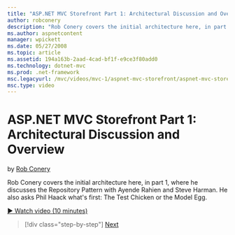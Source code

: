 ```yaml
---
title: "ASP.NET MVC Storefront Part 1: Architectural Discussion and Overview | Microsoft Docs"
author: robconery
description: "Rob Conery covers the initial architecture here, in part 1, where he discusses the Repository Pattern with Ayende Rahien and Steve Harman. He also asks Phil..."
ms.author: aspnetcontent
manager: wpickett
ms.date: 05/27/2008
ms.topic: article
ms.assetid: 194a163b-2aad-4cad-bf1f-e9ce3f80add0
ms.technology: dotnet-mvc
ms.prod: .net-framework
msc.legacyurl: /mvc/videos/mvc-1/aspnet-mvc-storefront/aspnet-mvc-storefront-part-1-architectural-discussion-and-overview
msc.type: video
---
```

ASP.NET MVC Storefront Part 1: Architectural Discussion and Overview
====================
by [Rob Conery](https://github.com/robconery)

Rob Conery covers the initial architecture here, in part 1, where he discusses the Repository Pattern with Ayende Rahien and Steve Harman. He also asks Phil Haack what's first: The Test Chicken or the Model Egg.

[&#9654; Watch video (10 minutes)](https://channel9.msdn.com/Blogs/ASP-NET-Site-Videos/aspnet-mvc-storefront-part-1-architectural-discussion-and-overview)

>[!div class="step-by-step"]
[Next](aspnet-mvc-storefront-part-2-the-repository-pattern.md)